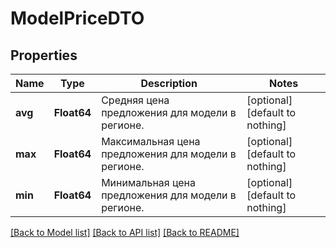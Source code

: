 # ModelPriceDTO


## Properties
Name | Type | Description | Notes
------------ | ------------- | ------------- | -------------
**avg** | **Float64** | Средняя цена предложения для модели в регионе. | [optional] [default to nothing]
**max** | **Float64** | Максимальная цена предложения для модели в регионе. | [optional] [default to nothing]
**min** | **Float64** | Минимальная цена предложения для модели в регионе. | [optional] [default to nothing]


[[Back to Model list]](../README.md#models) [[Back to API list]](../README.md#api-endpoints) [[Back to README]](../README.md)


